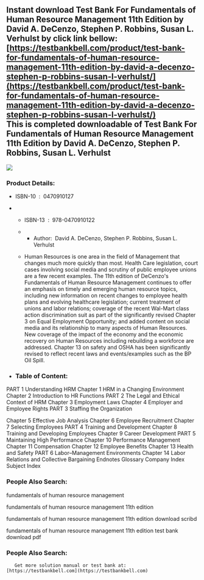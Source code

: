 Instant download **Test Bank For Fundamentals of Human Resource Management 11th Edition by David A. DeCenzo, Stephen P. Robbins, Susan L. Verhulst** by click link bellow:  
[https://testbankbell.com/product/test-bank-for-fundamentals-of-human-resource-management-11th-edition-by-david-a-decenzo-stephen-p-robbins-susan-l-verhulst/](https://testbankbell.com/product/test-bank-for-fundamentals-of-human-resource-management-11th-edition-by-david-a-decenzo-stephen-p-robbins-susan-l-verhulst/)  
This is completed downloadable of Test Bank For Fundamentals of Human Resource Management 11th Edition by David A. DeCenzo, Stephen P. Robbins, Susan L. Verhulst
-----------------------------------------------------------------------------------------------------------------------------------------------------------------


![](https://testbankbell.com/wp-content/uploads/2023/05/index__85287.1413648633.1280.1280.jpg)
### Product Details:


* ISBN-10 ‏ : ‎ 0470910127
* * ISBN-13 ‏ : ‎ 978-0470910122
  * * Author:  David A. DeCenzo, Stephen P. Robbins, Susan L. Verhulst
   
  * Human Resources is one area in the field of Management that changes much more quickly than most. Health Care legislation, court cases involving social media and scrutiny of public employee unions are a few recent examples. The 11th edition of DeCenzo's Fundamentals of Human Resource Management continues to offer an emphasis on timely and emerging human resource topics, including new information on recent changes to employee health plans and evolving healthcare legislation; current treatment of unions and labor relations; coverage of the recent Wal-Mart class action discrimination suit as part of the significantly revised Chapter 3 on Equal Employment Opportunity; and added content on social media and its relationship to many aspects of Human Resources. New coverage of the impact of the economy and the economic recovery on Human Resources including rebuilding a workforce are addressed. Chapter 13 on safety and OSHA has been significantly revised to reflect recent laws and events/examples such as the BP Oil Spill.
 
* ### Table of Content:





PART 1 Understanding HRM
Chapter 1 HRM in a Changing Environment
Chapter 2 Introduction to HR Functions
PART 2 The Legal and Ethical Context of HRM
Chapter 3 Employment Laws
Chapter 4 Employer and Employee Rights
PART 3 Staffing the Organization

Chapter 5 Effective Job Analysis
Chapter 6 Employee Recruitment
Chapter 7 Selecting Employees
PART 4 Training and Development
Chapter 8 Training and Developing Employees
Chapter 9 Career Development
PART 5 Maintaining High Performance
Chapter 10 Performance Management
Chapter 11 Compensation
Chapter 12 Employee Benefits
Chapter 13 Health and Safety
PART 6 Labor–Management Environments
Chapter 14 Labor Relations and Collective Bargaining
Endnotes
Glossary
Company Index
Subject Index








### People Also Search:


fundamentals of human resource management

fundamentals of human resource management 11th edition

fundamentals of human resource management 11th edition download scribd

fundamentals of human resource management 11th edition test bank download pdf

























  ### People Also Search:





       Get more solution manual or test bank at: [https://testbankbell.com](https://testbankbell.com)
